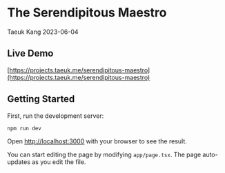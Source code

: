 # The Serendipitous Maestro

Taeuk Kang
2023-06-04

## Live Demo
[https://projects.taeuk.me/serendipitous-maestro](https://projects.taeuk.me/serendipitous-maestro)

## Getting Started

First, run the development server:

```bash
npm run dev
```

Open [http://localhost:3000](http://localhost:3000) with your browser to see the result.

You can start editing the page by modifying `app/page.tsx`. The page auto-updates as you edit the file.
